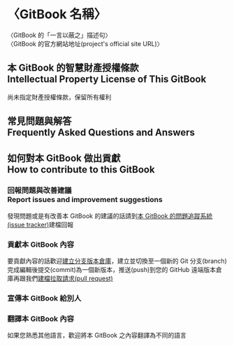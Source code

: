 # 〈GitBook 名稱〉
〈GitBook 的「一言以蔽之」描述句〉  
〈GitBook 的官方網站地址(project's official site URL)〉

## 本 GitBook 的智慧財產授權條款<br />Intellectual Property License of This GitBook
尚未指定財產授權條款，保留所有權利

## 常見問題與解答<br />Frequently Asked Questions and Answers

## 如何對本 GitBook 做出貢獻<br />How to contribute to this GitBook
### 回報問題與改善建議<br />Report issues and improvement suggestions
發現問題或是有改善本 GitBook 的建議的話請到[本 GitBook 的問題追蹤系統(issue tracker)](../../issues)建檔回報

### 貢獻本 GitBook 內容
要貢獻內容的話歡迎[建立分支版本倉庫](../../fork)，建立並切換至一個新的 Git 分支(branch)完成編輯後提交(commit)為一個新版本，推送(push)到您的 GitHub 遠端版本倉庫再跟我們[建檔拉取請求(pull request)](../../pull/new)

### 宣傳本 GitBook 給別人

### 翻譯本 GitBook 內容
如果您熟悉其他語言，歡迎將本 GitBook 之內容翻譯為不同的語言
